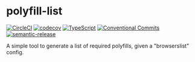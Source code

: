 # polyfill-list
[![CircleCI](https://circleci.com/gh/brad-jones/polyfill-list.svg?style=svg)](https://circleci.com/gh/brad-jones/polyfill-list)
[![codecov](https://codecov.io/gh/brad-jones/polyfill-list/branch/master/graph/badge.svg)](https://codecov.io/gh/brad-jones/polyfill-list)
[![TypeScript](https://img.shields.io/badge/%3C%2F%3E-TypeScript-blue.svg)](https://www.typescriptlang.org/)
[![Conventional Commits](https://img.shields.io/badge/Conventional%20Commits-1.0.0-yellow.svg)](https://conventionalcommits.org)
[![semantic-release](https://img.shields.io/badge/%20%20%F0%9F%93%A6%F0%9F%9A%80-semantic--release-e10079.svg)](https://github.com/semantic-release/semantic-release)  

A simple tool to generate a list of required polyfills, given a "browserslist" config.
